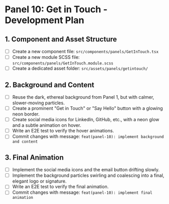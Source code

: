 # Panel 10: Get in Touch - Development Plan

## 1. Component and Asset Structure

-   [ ] Create a new component file: `src/components/panels/GetInTouch.tsx`
-   [ ] Create a new module SCSS file: `src/components/panels/GetInTouch.module.scss`
-   [ ] Create a dedicated asset folder: `src/assets/panels/getintouch/`

## 2. Background and Content

-   [ ] Reuse the dark, ethereal background from Panel 1, but with calmer, slower-moving particles.
-   [ ] Create a prominent "Get in Touch" or "Say Hello" button with a glowing neon border.
-   [ ] Create social media icons for LinkedIn, GitHub, etc., with a neon glow and a subtle animation on hover.
-   [ ] Write an E2E test to verify the hover animations.
-   [ ] Commit changes with message: `feat(panel-10): implement background and content`

## 3. Final Animation

-   [ ] Implement the social media icons and the email button drifting slowly.
-   [ ] Implement the background particles swirling and coalescing into a final, elegant logo or signature.
-   [ ] Write an E2E test to verify the final animation.
-   [ ] Commit changes with message: `feat(panel-10): implement final animation`
